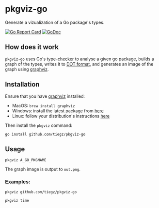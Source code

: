 # pkgviz-go

Generate a vizualization of a Go package's types.

[![Go Report Card](https://goreportcard.com/badge/github.com/tiegz/pkgviz-go)](https://goreportcard.com/report/github.com/tiegz/pkgviz-go)
[![GoDoc](https://godoc.org/github.comtiegz/pkgviz-go?status.svg)](https://godoc.org/github.com/tiegz/pkgviz-go)

## How does it work

`pkgviz-go` uses Go's [type-checker](https://godoc.org/go/types) to analyse a given go package, builds a graph of the types, writes it to [DOT format](https://en.wikipedia.org/wiki/DOT_%28graph_description_language%29), and generates an image of the graph using [graphviz](https://graphviz.org/).

## Installation

Ensure that you have [graphviz](https://www.graphviz.org/) installed:

* MacOS: `brew install graphviz`
* Windows: install the latest package from [here](https://graphviz.gitlab.io/_pages/Download/Download_windows.html)
* Linux: follow your distribution's instructions [here](https://graphviz.gitlab.io/download/)

Then install the `pkgviz` command:

`go install github.com/tiegz/pkgviz-go`

## Usage

`pkgviz A_GO_PKGNAME`

The graph image is output to `out.png`.

### Examples:

`pkgviz github.com/tiegz/pkgviz-go`

`pkgviz time`
